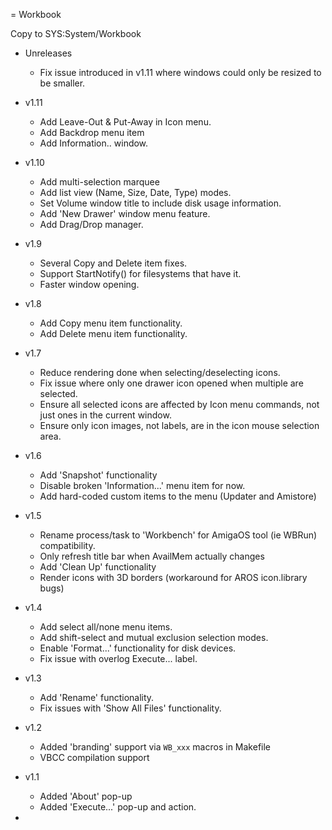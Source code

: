 = Workbook

Copy to SYS:System/Workbook

- Unreleases
  - Fix issue introduced in v1.11 where windows could only be resized to be smaller.
- v1.11
  - Add Leave-Out & Put-Away in Icon menu.
  - Add Backdrop menu item
  - Add Information.. window.
- v1.10
  - Add multi-selection marquee
  - Add list view (Name, Size, Date, Type) modes.
  - Set Volume window title to include disk usage information.
  - Add 'New Drawer' window menu feature.
  - Add Drag/Drop manager.
- v1.9
  - Several Copy and Delete item fixes.
  - Support StartNotify() for filesystems that have it.
  - Faster window opening.
- v1.8
  - Add Copy menu item functionality.
  - Add Delete menu item functionality.
- v1.7
  - Reduce rendering done when selecting/deselecting icons.
  - Fix issue where only one drawer icon opened when multiple are selected.
  - Ensure all selected icons are affected by Icon menu commands, not just ones in the current window.
  - Ensure only icon images, not labels, are in the icon mouse selection area.
- v1.6
  - Add 'Snapshot' functionality
  - Disable broken 'Information...' menu item for now.
  - Add hard-coded custom items to the menu (Updater and Amistore)
- v1.5
  - Rename process/task to 'Workbench' for AmigaOS tool (ie WBRun) compatibility.
  - Only refresh title bar when AvailMem actually changes
  - Add 'Clean Up' functionality
  - Render icons with 3D borders (workaround for AROS icon.library bugs)
- v1.4
  - Add select all/none menu items.
  - Add shift-select and mutual exclusion selection modes.
  - Enable 'Format...' functionality for disk devices.
  - Fix issue with overlog Execute... label.

- v1.3
  - Add 'Rename' functionality.
  - Fix issues with 'Show All Files' functionality.

- v1.2
  - Added 'branding' support via `WB_xxx` macros in Makefile
  - VBCC compilation support

- v1.1
  - Added 'About' pop-up
  - Added 'Execute...' pop-up and action.
-
